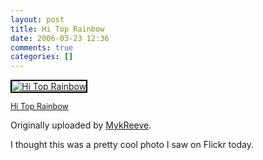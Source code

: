 ```yaml
---
layout: post
title: Hi Top Rainbow
date: 2006-03-23 12:36
comments: true
categories: []
---
```

<a title="Hi Top Rainbow" href="http://www.flickr.com/photos/mykreeve/114076099/"><img style="border: 2px solid #000000" alt="Hi Top Rainbow" src="http://static.flickr.com/42/114076099_ff9f0f7ae8_m.jpg" /></a>

<span style="font-size: 0.9em; margin-top: 0px">
<a title="Hi Top Rainbow" href="http://www.flickr.com/photos/mykreeve/114076099/">Hi Top Rainbow</a></span>

Originally uploaded by <a href="http://www.flickr.com/people/mykreeve/">MykReeve</a>.

I thought this was a pretty cool photo I saw on Flickr today.
<br clear="all" />

